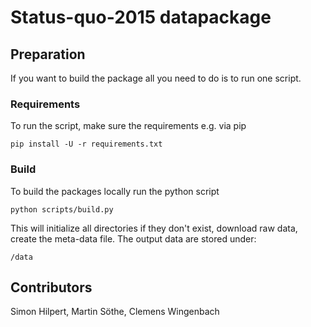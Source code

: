 # Status-quo-2015 datapackage

## Preparation

If you want to build the package all you need to do is to run one script.

### Requirements

To run the script, make sure the requirements e.g. via pip

    pip install -U -r requirements.txt


### Build

To build the packages locally run the python script

    python scripts/build.py

This will initialize all directories if they don't exist, download raw data,
create the meta-data file. The output data are stored under:

    /data



## Contributors

Simon Hilpert, Martin Söthe, Clemens Wingenbach

